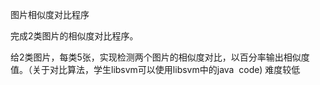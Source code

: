 图片相似度对比程序

完成2类图片的相似度对比程序。

给2类图片，每类5张，实现检测两个图片的相似度对比，以百分率输出相似度值。（关于对比算法，学生libsvm可以使用libsvm中的java  code) 难度较低